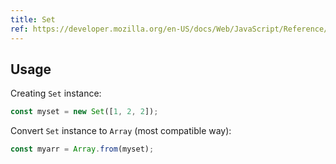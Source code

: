 ```yaml
---
title: Set
ref: https://developer.mozilla.org/en-US/docs/Web/JavaScript/Reference/Global_Objects/Set
---
```


## Usage

Creating `Set` instance:

```js
const myset = new Set([1, 2, 2]);
```

Convert `Set` instance to `Array` (most compatible way):

```js
const myarr = Array.from(myset);
```

